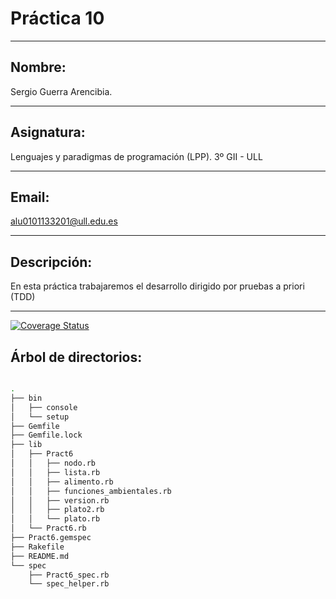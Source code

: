 # Práctica 10
------------------------------------------

## Nombre: 
 Sergio Guerra Arencibia.

------------------------------------------

## Asignatura:
  Lenguajes y paradigmas de programación (LPP). 3º GII - ULL

-----------------------------------------
## Email: 
 alu0101133201@ull.edu.es

------------------------------------------

## Descripción: 
 En esta práctica trabajaremos el desarrollo dirigido por pruebas a priori (TDD)

-----------------------------------------




[![Coverage Status](https://coveralls.io/repos/github/alu0101133201/LPP-P10/badge.svg?branch=master)](https://coveralls.io/github/alu0101133201/LPP-P10?branch=master)




## Árbol de directorios:

```bash

.
├── bin
│   ├── console
│   └── setup
├── Gemfile
├── Gemfile.lock
├── lib
│   ├── Pract6
│   │   ├── nodo.rb
│   │   ├── lista.rb
│   │   ├── alimento.rb
│   │   ├── funciones_ambientales.rb
│   │   ├── version.rb
│   │   ├── plato2.rb
│   │   └── plato.rb
│   └── Pract6.rb
├── Pract6.gemspec
├── Rakefile
├── README.md
└── spec
    ├── Pract6_spec.rb
    └── spec_helper.rb



```
